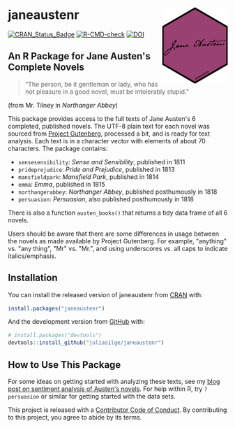 
# janeaustenr <img src="tools/logo.png" align="right"/>

<!-- badges: start -->
[![CRAN_Status_Badge](http://www.r-pkg.org/badges/version/janeaustenr)](https://cran.r-project.org/package=janeaustenr)
[![R-CMD-check](https://github.com/juliasilge/janeaustenr/actions/workflows/R-CMD-check.yaml/badge.svg)](https://github.com/juliasilge/janeaustenr/actions/workflows/R-CMD-check.yaml)
[![DOI](https://zenodo.org/badge/22224/juliasilge/janeaustenr.svg)](https://zenodo.org/badge/latestdoi/22224/juliasilge/janeaustenr)
<!-- badges: end -->

## An R Package for Jane Austen's Complete Novels

> “The person, be it gentleman or lady, who has not pleasure in a good novel, 
> must be intolerably stupid.”

(from Mr. Tilney in *Northanger Abbey*)

This package provides access to the full texts of Jane Austen's 6 completed, published novels. The UTF-8 plain text for each novel was sourced from [Project Gutenberg](https://www.gutenberg.org/), processed a bit, and is ready for text analysis. Each text is in a character vector with elements of about 70 characters. The package contains:

* `sensesensibility`:  *Sense and Sensibility*, published in 1811
* `prideprejudice`:  *Pride and Prejudice*, published in 1813
* `mansfieldpark`:  *Mansfield Park*, published in 1814
* `emma`:  *Emma*, published in 1815
* `northangerabbey`:  *Northanger Abbey*, published posthumously in 1818
* `persuasion`:  *Persuasion*, also published posthumously in 1818

There is also a function `austen_books()` that returns a tidy data frame of all 6 novels. 

Users should be aware that there are some differences in usage between the novels as made available by Project Gutenberg. For example, "anything" vs. "any thing", "Mr" vs. "Mr.", and using underscores vs. all caps to indicate italics/emphasis.

## Installation

You can install the released version of janeaustenr from
[CRAN](https://CRAN.R-project.org) with:

```r
install.packages("janeaustenr")
```

And the development version from [GitHub](https://github.com/) with:

``` r
# install.packages("devtools")
devtools::install_github("juliasilge/janeaustenr")
```

## How to Use This Package

For some ideas on getting started with analyzing these texts, see my [blog post on sentiment analysis of Austen's novels](https://juliasilge.com/blog/if-i-loved-nlp-less/). For help within R, try `?persuasion` or similar for getting started with the data sets.

This project is released with a [Contributor Code of
Conduct](https://www.contributor-covenant.org/version/2/1/CODE_OF_CONDUCT.html).
By contributing to this project, you agree to abide by its terms.
